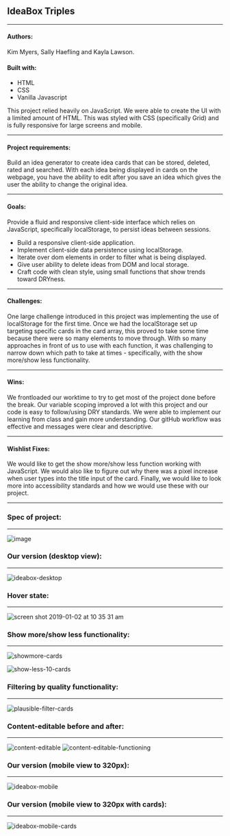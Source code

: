 ## IdeaBox Triples
---


#### Authors:
Kim Myers, Sally Haefling and Kayla Lawson. 


#### Built with:
* HTML
* CSS 
* Vanilla Javascript

This project relied heavily on JavaScript. We were able to create the UI with a limited amount of HTML. This was styled with CSS (specifically Grid) and is fully responsive for large screens and mobile. 

---

#### Project requirements:
Build an idea generator to create idea cards that can be stored, deleted, rated and searched. With each idea being displayed in cards on the webpage, you have the ability to edit after you save an idea which gives the user the ability to change the original idea. 

---


#### Goals:
Provide a fluid and responsive client-side interface which relies on JavaScript, specifically localStorage, to persist ideas between sessions.

* Build a responsive client-side application.
* Implement client-side data persistence using localStorage.
* Iterate over dom elements in order to filter what is being displayed.
* Give user ability to delete ideas from DOM and local storage.
* Craft code with clean style, using small functions that show trends toward DRYness.

---


#### Challenges:
One large challenge introduced in this project was implementing the use of localStorage for the first time. Once we had the localStorage set up targeting specific cards in the card array, this proved to take some time because there were so many elements to move through. With so many approaches in front of us to use with each function, it was challenging to narrow down which path to take at times - specifically, with the show more/show less functionality.

---


#### Wins:
We frontloaded our worktime to try to get most of the project done before the break. Our variable scoping improved a lot with this project and our code is easy to follow/using DRY standards. We were able to implement our learning from class and gain more understanding. Our gitHub workflow was effective and messages were clear and descriptive.

---


#### Wishlist Fixes:
We would like to get the show more/show less function working with JavaScript. We would also like to figure out why there was a pixel increase when user types into the title input of the card. Finally, we would like to look more into accessibility standards and how we would use these with our project.

---


### Spec of project:
---
![image](https://user-images.githubusercontent.com/40863560/50604249-83696700-0e7b-11e9-9c1c-bc37d508978e.png)


### Our version (desktop view):
---
![ideabox-desktop](https://user-images.githubusercontent.com/40863560/50604205-5c129a00-0e7b-11e9-9e92-6074296ce0a0.png)

### Hover state:
---
![screen shot 2019-01-02 at 10 35 31 am](https://user-images.githubusercontent.com/40863560/50604336-d80ce200-0e7b-11e9-8148-0ed823f7461b.png)


### Show more/show less functionality: 
---
![showmore-cards](https://user-images.githubusercontent.com/40863560/50604389-02f73600-0e7c-11e9-8621-6e75eed62d80.png)

![show-less-10-cards](https://user-images.githubusercontent.com/40863560/50604396-068abd00-0e7c-11e9-8b60-d083e6772bdc.png)


### Filtering by quality functionality:
---
![plausible-filter-cards](https://user-images.githubusercontent.com/40863560/50604828-6f266980-0e7d-11e9-8bc3-e5e2d39eae15.jpeg)


### Content-editable before and after:
---
![content-editable](https://user-images.githubusercontent.com/40863560/50604470-510c3980-0e7c-11e9-859e-17c005dfdb7e.png)
![content-editable-functioning](https://user-images.githubusercontent.com/40863560/50604471-510c3980-0e7c-11e9-8851-60fb6630f96c.png)


### Our version (mobile view to 320px):
---
![ideabox-mobile](https://user-images.githubusercontent.com/40863560/50604526-7ac56080-0e7c-11e9-87f7-5d741a8315b9.png)


### Our version (mobile view to 320px with cards):
---
![ideabox-mobile-cards](https://user-images.githubusercontent.com/40863560/50604528-7ac56080-0e7c-11e9-8f74-921b68a7192b.png)





